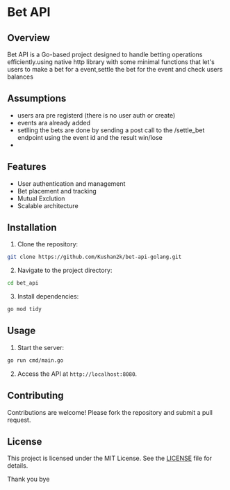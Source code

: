 # Bet API

## Overview

Bet API is a Go-based project designed to handle betting operations efficiently.using native http library with some minimal functions that let's users to make a bet for a event,settle the bet for the event and check users balances

## Assumptions

- users ara pre registerd (there is no user auth or create)
- events ara already added
- setlling the bets are done by sending a post call to the /settle_bet endpoint using the event id and the result win/lose
-

## Features

- User authentication and management
- Bet placement and tracking
- Mutual Exclution
- Scalable architecture

## Installation

1. Clone the repository:

```bash
git clone https://github.com/Kushan2k/bet-api-golang.git
```

2. Navigate to the project directory:

```bash
cd bet_api
```

3. Install dependencies:

```bash
go mod tidy
```

## Usage

1. Start the server:

```bash
go run cmd/main.go
```

2. Access the API at `http://localhost:8080`.

## Contributing

Contributions are welcome! Please fork the repository and submit a pull request.

## License

This project is licensed under the MIT License. See the [LICENSE](LICENSE) file for details.


Thank you
bye